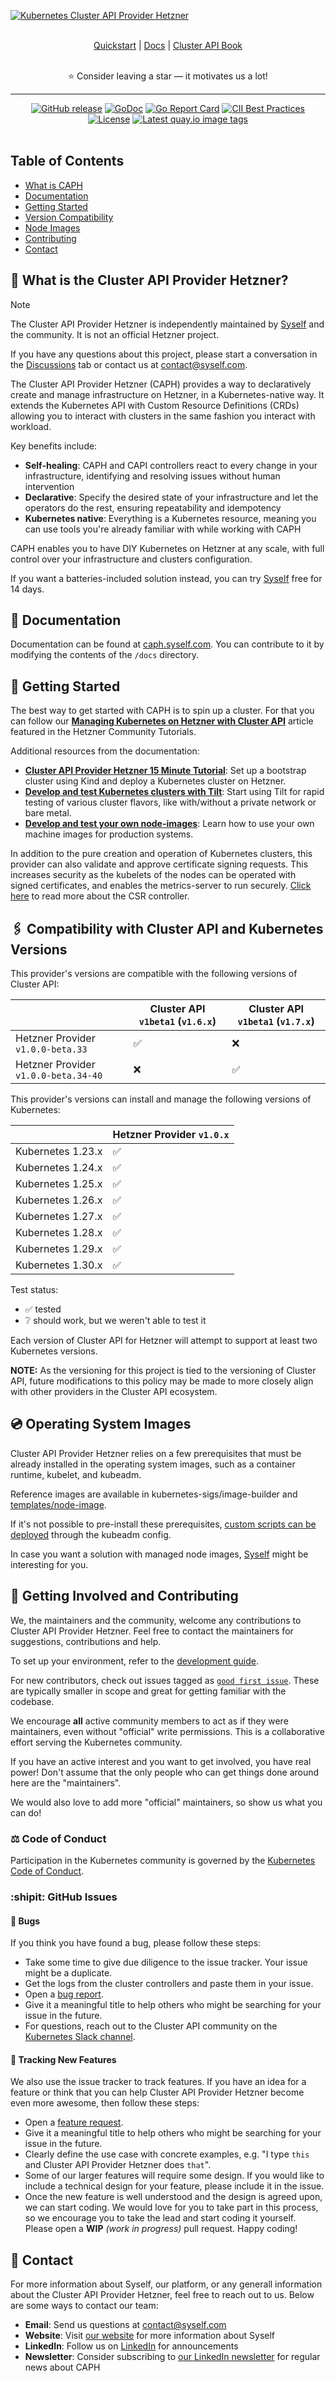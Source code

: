 [![Kubernetes Cluster API Provider Hetzner](https://cdn.syself.com/caph.png)](https://syself.com)

<br>

<div align="center">
<a href="https://syself.com/docs/caph/getting-started/quickstart">Quickstart</a> |
<a href="https://syself.com/docs/caph/getting-started/introduction">Docs</a> |
<a href="https://cluster-api.sigs.k8s.io/">Cluster API Book</a><br><br>
<p>⭐ Consider leaving a star — it motivates us a lot!</p>
</div>



---

<div align="center">
<a href="https://github.com/syself/cluster-api-provider-hetzner/releases"><img src="https://img.shields.io/github/release/syself/cluster-api-provider-hetzner/all.svg?style=flat-square" alt="GitHub release"></a>
<a href="https://pkg.go.dev/github.com/syself/cluster-api-provider-hetzner?tab=overview"><img src="https://godoc.org/github.com/syself/cluster-api-provider-hetzner?status.svg" alt="GoDoc"></a>
<a href="https://goreportcard.com/report/github.com/syself/cluster-api-provider-hetzner"><img src="https://goreportcard.com/badge/github.com/syself/cluster-api-provider-hetzner" alt="Go Report Card"></a>
<a href="https://bestpractices.coreinfrastructure.org/projects/5682"><img src="https://bestpractices.coreinfrastructure.org/projects/5682/badge" alt="CII Best Practices"></a>
<a href="https://opensource.org/license/apache-2-0/"><img src="https://img.shields.io/badge/License-Apache_2.0-blue.svg" alt="License"></a>
<a href="https://quay.io/repository/syself/cluster-api-provider-hetzner?tab=tags"><img src="https://img.shields.io/github/v/tag/syself/cluster-api-provider-hetzner?include_prereleases&label=quay.io" alt="Latest quay.io image tags"></a>
</div>

<br>

## Table of Contents
- [What is CAPH](#-what-is-the-cluster-api-provider-hetzner)
- [Documentation](#-documentation)
- [Getting Started](#-getting-started)
- [Version Compatibility](#%EF%B8%8F-compatibility-with-cluster-api-and-kubernetes-versions)
- [Node Images](#-operating-system-images)
- [Contributing](#-getting-involved-and-contributing)
- [Contact](#-contact)

## 📰 What is the Cluster API Provider Hetzner?

> [!NOTE]
> The Cluster API Provider Hetzner is independently maintained by [Syself](https://syself.com) and the community. It is not an official Hetzner project.
>
> If you have any questions about this project, please start a conversation in the [Discussions](https://github.com/syself/cluster-api-provider-hetzner/discussions) tab or contact us at [contact@syself.com](mailto:contact@syself.com?subject=cluster-api-provider-hetzner).

The Cluster API Provider Hetzner (CAPH) provides a way to declaratively create and manage infrastructure on Hetzner, in a Kubernetes-native way. It extends the Kubernetes API with Custom Resource Definitions (CRDs) allowing you to interact with clusters in the same fashion you interact with workload.

Key benefits include:

- **Self-healing**: CAPH and CAPI controllers react to every change in your infrastructure, identifying and resolving issues without human intervention
- **Declarative**: Specify the desired state of your infrastructure and let the operators do the rest, ensuring repeatability and idempotency
- **Kubernetes native**: Everything is a Kubernetes resource, meaning you can use tools you're already familiar with while working with CAPH

CAPH enables you to have DIY Kubernetes on Hetzner at any scale, with full control over your infrastructure and clusters configuration.

If you want a batteries-included solution instead, you can try [Syself](https://syself.com) free for 14 days.

## 📖 Documentation

Documentation can be found at [caph.syself.com](https://caph.syself.com). You can contribute to it by modifying the contents of the `/docs` directory.

## 🚀 Getting Started

The best way to get started with CAPH is to spin up a cluster. For that you can follow our [**Managing Kubernetes on Hetzner with Cluster API**](https://community.hetzner.com/tutorials/kubernetes-on-hetzner-with-cluster-api) article featured in the Hetzner Community Tutorials.

Additional resources from the documentation:

- [**Cluster API Provider Hetzner 15 Minute Tutorial**](https://syself.com/docs/caph/getting-started/quickstart): Set up a bootstrap cluster using Kind and deploy a Kubernetes cluster on Hetzner.
- [**Develop and test Kubernetes clusters with Tilt**](https://syself.com/docs/caph/developers/development-guide): Start using Tilt for rapid testing of various cluster flavors, like with/without a private network or bare metal.
- [**Develop and test your own node-images**](https://syself.com/docs/caph/topics/node-image): Learn how to use your own machine images for production systems.

In addition to the pure creation and operation of Kubernetes clusters, this provider can also validate and approve certificate signing requests. This increases security as the kubelets of the nodes can be operated with signed certificates, and enables the metrics-server to run securely. [Click here](https://syself.com/docs/caph/topics/advanced/csr-controller) to read more about the CSR controller.


## 🖇️ Compatibility with Cluster API and Kubernetes Versions

This provider's versions are compatible with the following versions of Cluster API:

|                                   | Cluster API `v1beta1` (`v1.6.x`) | Cluster API `v1beta1` (`v1.7.x`) |
| --------------------------------- | -------------------------------- | -------------------------------- |
| Hetzner Provider `v1.0.0-beta.33` | ✅                              | ❌                               |
| Hetzner Provider `v1.0.0-beta.34-40` | ❌                              | ✅                               |

This provider's versions can install and manage the following versions of Kubernetes:

|                   | Hetzner Provider `v1.0.x` |
| ----------------- | ------------------------- |
| Kubernetes 1.23.x | ✅                       |
| Kubernetes 1.24.x | ✅                       |
| Kubernetes 1.25.x | ✅                       |
| Kubernetes 1.26.x | ✅                       |
| Kubernetes 1.27.x | ✅                       |
| Kubernetes 1.28.x | ✅                       |
| Kubernetes 1.29.x | ✅                       |
| Kubernetes 1.30.x | ✅                       |

Test status:

- ✅ tested
- ❔ should work, but we weren't able to test it

Each version of Cluster API for Hetzner will attempt to support at least two Kubernetes versions.

**NOTE:** As the versioning for this project is tied to the versioning of Cluster API, future modifications to this policy may be made to more closely align with other providers in the Cluster API ecosystem.

## 💿 Operating System Images

Cluster API Provider Hetzner relies on a few prerequisites that must be already installed in the operating system images, such as a container runtime, kubelet, and kubeadm.

Reference images are available in kubernetes-sigs/image-builder and [templates/node-image](/templates/node-image).

If it's not possible to pre-install these prerequisites, [custom scripts can be deployed](/docs/caph/02-topics/02-node-image) through the kubeadm config.

In case you want a solution with managed node images, [Syself](https://syself.com) might be interesting for you.

## 🤝 Getting Involved and Contributing

We, the maintainers and the community, welcome any contributions to Cluster API Provider Hetzner. Feel free to contact the maintainers for suggestions, contributions and help.

To set up your environment, refer to the [development guide](https://syself.com/docs/caph/developers/development-guide).

For new contributors, check out issues tagged as [`good first issue`][good_first_issue]. These are typically smaller in scope and great for getting familiar with the codebase.

We encourage **all** active community members to act as if they were maintainers, even without "official" write permissions. This is a collaborative effort serving the Kubernetes community.

If you have an active interest and you want to get involved, you have real power! Don't assume that the only people who can get things done around here are the "maintainers".

We would also love to add more "official" maintainers, so show us what you can do!

### ⚖️ Code of Conduct

Participation in the Kubernetes community is governed by the [Kubernetes Code of Conduct](/code-of-conduct.md).

### :shipit: GitHub Issues

#### 🐛 Bugs

If you think you have found a bug, please follow these steps:

- Take some time to give due diligence to the issue tracker. Your issue might be a duplicate.
- Get the logs from the cluster controllers and paste them in your issue.
- Open a [bug report][bug_report].
- Give it a meaningful title to help others who might be searching for your issue in the future.
- For questions, reach out to the Cluster API community on the [Kubernetes Slack channel][slack_info].

#### 🌟 Tracking New Features

We also use the issue tracker to track features. If you have an idea for a feature or think that you can help Cluster API Provider Hetzner become even more awesome, then follow these steps:

- Open a [feature request][feature_request].
- Give it a meaningful title to help others who might be searching for your issue in the future.
- Clearly define the use case with concrete examples, e.g. "I type `this` and Cluster API Provider Hetzner does `that`".
- Some of our larger features will require some design. If you would like to include a technical design for your feature, please include it in the issue.
- Once the new feature is well understood and the design is agreed upon, we can start coding. We would love for you to take part in this process, so we encourage you to take the lead and start coding it yourself. Please open a **WIP** _(work in progress)_ pull request. Happy coding!

## 💬 Contact

For more information about Syself, our platform, or any generall information about the Cluster API Provider Hetzner, feel free to reach out to us. Below are some ways to contact our team:

- **Email**: Send us questions at contact@syself.com
- **Website**: Visit [our website](https://syself.com) for more information about Syself
- **LinkedIn**: Follow us on [LinkedIn](https://www.linkedin.com/company/syself/) for announcements
- **Newsletter**: Consider subscribing to [our LinkedIn newsletter](https://www.linkedin.com/newsletters/the-syselfer-7223788357485543424/) for regular news about CAPH

<!-- References -->

[good_first_issue]: https://github.com/syself/cluster-api-provider-hetzner/issues?q=is%3Aissue+is%3Aopen+sort%3Aupdated-desc+label%3A%22good+first+issue%22
[bug_report]: https://github.com/syself/cluster-api-provider-hetzner/issues/new?template=bug_report.md
[feature_request]: https://github.com/syself/cluster-api-provider-hetzner/issues/new?template=feature_request.md
[slack_info]: https://github.com/kubernetes/community/tree/master/communication#slack
[cluster_api]: https://github.com/kubernetes-sigs/cluster-api
[quickstart]: https://cluster-api.sigs.k8s.io/user/quick-start.html
